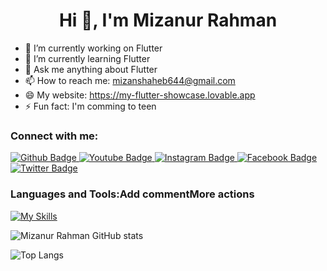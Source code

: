 <h1 align="center">Hi 👋, I'm Mizanur Rahman</h1>

- 🔭 I’m currently working on Flutter
- 🌱 I’m currently learning Flutter
- 💬 Ask me anything about Flutter 
- 📫 How to reach me: mizanshaheb644@gmail.com
- 😄 My website: https://my-flutter-showcase.lovable.app
- ⚡ Fun fact: I'm comming to teen
  
### Connect with me:
<div id="badges">
  <a href="https://github.com/mizan77mr">
    <img src="https://img.shields.io/badge/Github-white?style=for-the-badge&logo=Github&logoColor=black" alt="Github Badge"/>
  </a>
  <a href="https://www.youtube.com/@mrtricks6864">
    <img src="https://img.shields.io/badge/YouTube-red?style=for-the-badge&logo=youtube&logoColor=white" alt="Youtube Badge"/>
  </a>
   <a href="https://www.instagram.com/mdmizanur220/">
    <img src="https://img.shields.io/badge/Instagram-purple?style=for-the-badge&logo=instagram&logoColor=white" alt="Instagram Badge"/>
  </a>
   <a href="https://www.facebook.com/mizanur.rahman.442211">
    <img src="https://img.shields.io/badge/Facebook-blue?style=for-the-badge&logo=facebook&logoColor=white" alt="Facebook Badge"/>
  </a>
   <a href="https://x.com/mizan77mr">
    <img src="https://img.shields.io/badge/Twitter-blue?style=for-the-badge&logo=twitter&logoColor=white" alt="Twitter Badge"/>
  </a>
</div>

### Languages and Tools:Add commentMore actions
[![My Skills](https://skillicons.dev/icons?i=flutter,dart,firebase,github,git,postman,&perline=5)](https://skillicons.dev)

![Mizanur Rahman GitHub stats](https://github-readme-stats.vercel.app/api?username=mizan77mr&show_icons=true&theme=dark)

![Top Langs](https://github-readme-stats.vercel.app/api/top-langs/?username=mizan77mr&theme=dark)


<br>
